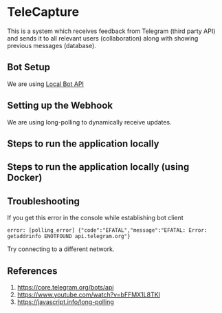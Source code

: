 # TeleCapture

This is a system which receives feedback from Telegram (third party API) and sends it to all relevant users (collaboration) along with showing previous messages (database).

## Bot Setup

We are using [Local Bot API](https://core.telegram.org/bots/api#using-a-local-bot-api-server)

## Setting up the Webhook

We are using long-polling to dynamically receive updates.

## Steps to run the application locally

## Steps to run the application locally (using Docker)

## Troubleshooting

If you get this error in the console while establishing bot client

```
error: [polling_error] {"code":"EFATAL","message":"EFATAL: Error: getaddrinfo ENOTFOUND api.telegram.org"}
```

Try connecting to a different network.

## References

1. https://core.telegram.org/bots/api
2. https://www.youtube.com/watch?v=bFFMX1L8TKI
3. https://javascript.info/long-polling